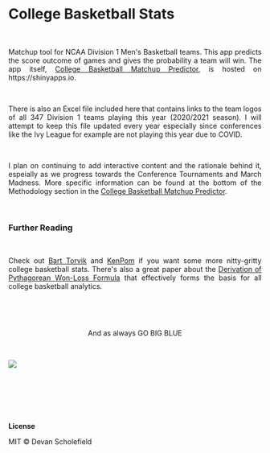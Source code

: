# College Basketball Stats

&nbsp;

<div style="text-align:justify;"> Matchup tool for NCAA Division 1 Men's Basketball teams.  This app predicts the score outcome of games and gives the probability a team will win.  The app itself, <a href = "https://dschof1.shinyapps.io/cbb_stats/">College Basketball Matchup Predictor</a>, is hosted on https://shinyapps.io. </div>

&nbsp;

<div style="text-align:justify;"> There is also an Excel file included here that contains links to the team logos of all 347 Division 1 teams playing this year (2020/2021 season).  I will attempt to keep this file updated every year especially since conferences like the Ivy League for example are not playing this year due to COVID. </div>

&nbsp;

<div style="text-align:justify;"> I plan on continuing to add interactive content and the rationale behind it, espeially as we progress towards the Conference Tournaments and March Madness.  More specific information can be found at the bottom of the Methodology section in the <a href="https://dschof1.shinyapps.io/cbb_stats/">College Basketball Matchup Predictor</a>. </div>

&nbsp;

### Further Reading

&nbsp;

<div style="text-align:justify;"> Check out <a href = "https://barttorvik.com/">Bart Torvik</a> and <a href = "https://kenpom.com/">KenPom</a> if you want some more nitty-gritty college basketball stats.  There's also a great paper about the <a href = https://web.williams.edu/Mathematics/sjmiller/public_html/399/handouts/PythagWonLoss_Paper.pdf">Derivation of Pythagorean Won-Loss Formula</a> that effectively forms the basis for all college basketball analytics.</div>

&nbsp;

&nbsp;

<p align="center">
  And as always GO BIG BLUE
</p>

&nbsp;

![](<https://www.si.com/.image/t_share/MTY4MDE0MDI2NzkyOTA0MDY0/kentucky-national-championship-winsjpg.jpg>)

&nbsp;

&nbsp;

&nbsp;

**License**

MIT &copy; Devan Scholefield




